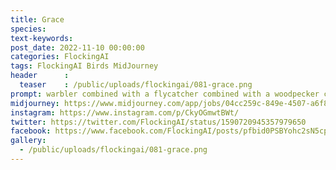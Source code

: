 ```yaml
---
title: Grace
species: 
text-keywords: 
post_date: 2022-11-10 00:00:00
categories: FlockingAI
tags: FlockingAI Birds MidJourney 
header      :
  teaser    : /public/uploads/flockingai/081-grace.png
prompt: warbler combined with a flycatcher combined with a woodpecker combined with a tanager, photography, Canon 5D, 24mm lens, sunlight, amazing art, hyperrealistic,Unreal Engine 5, Quixel Megascans, Octane Render, Maya, Camera Raw filter, Photoshop, 8k
midjourney: https://www.midjourney.com/app/jobs/04cc259c-849e-4507-a6f8-74aac5b77a33
instagram: https://www.instagram.com/p/CkyOGmwtBWt/
twitter: https://twitter.com/FlockingAI/status/1590720945357979650
facebook: https://www.facebook.com/FlockingAI/posts/pfbid0PSBYohc2sN5cpu2c1MKvXtNhcaGUr6mSGR11tq371irYpruzHy3CaeQbX5nuDkKdl
gallery: 
  - /public/uploads/flockingai/081-grace.png
---
```

